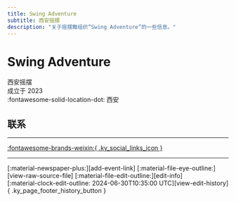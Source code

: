 ```yaml
---
title: Swing Adventure
subtitle: 西安摇摆
description: "关于摇摆舞组织“Swing Adventure”的一些信息。"
---
```


# Swing Adventure

西安摇摆  
成立于 2023  
:fontawesome-solid-location-dot: 西安  


## 联系


---

 [:fontawesome-brands-weixin:{ .ky_social_links_icon }](# "Swing Adventure 西安摇摆")

---

<div class="ky_page_footer" markdown>
<div class="ky_page_footer_trailing" markdown="span">
[:material-newspaper-plus:][add-event-link]
[:material-file-eye-outline:][view-raw-source-file]
[:material-file-edit-outline:][edit-info]
</div>
<div class="ky_page_footer_leading" markdown="span">
[:material-clock-edit-outline: 2024-06-30T10:35:00 UTC][view-edit-history]{ .ky_page_footer_history_button }
</div>
</div>

[add-event-link]: https://github.com/swingdance/events/issues/new?assignees=&labels=add+event&projects=&template=02-add_entity.yml&title=Add%20Event%3A%20zh_CN%20%E2%80%A2%20%3CName%3E&region=zh_CN&province=Shaanxi&city=Xian&org_id=swing-adventure "添加活动"
[view-raw-source-file]: https://github.com/swingdance/orgs/blob/main/zh_CN/swing-adventure.json "查看原始源文件"
[edit-info]: https://github.com/swingdance/orgs/issues/new?assignees=&labels=update+org&projects=&template=03-update_entity.yml&title=Update%20Org%3A%20zh_CN%20%E2%80%A2%20Swing%20Adventure&region=zh_CN&id=swing-adventure&name=Swing%20Adventure "编辑信息"

[view-edit-history]: https://github.com/swingdance/orgs/commits/main/zh_CN/swing-adventure.json "查看编辑历史"
